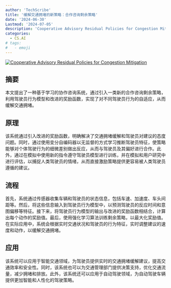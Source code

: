 ```yaml
---
author: 'TechScribe'
title: '缓解交通拥堵的新策略：合作咨询剩余策略'
date: '2024-06-30'
Lastmod: '2024-07-05'
description: 'Cooperative Advisory Residual Policies for Congestion Mitigation'
categories:
  - CS.AI
# tags:
#   - emoji
---
```


[![Cooperative Advisory Residual Policies for Congestion Mitigation](https://arxiv-research-1301205113.cos.ap-guangzhou.myqcloud.com/images/2407.00553v1.pdf_0.jpg)](https://arxiv.org/abs/2407.00553v1)

## 摘要

本文提出了一种基于学习的协作咨询系统，通过引入一类新的合作咨询剩余策略，利用驾驶员行为模型和改进的奖励函数，实现了对不同驾驶员行为的自适应，从而缓解交通拥堵。<!--more-->

## 原理

该系统通过引入改进的奖励函数，明确解决了交通拥堵缓解和驾驶员对建议的态度问题。同时，通过使用变分自编码器以无监督的方式学习推断驾驶员特征，使策略能够对个体驾驶行为的细微差别做出反应，从而与驾驶员及其偏好进行合作。此外，通过在模拟中使用新的指令遵守驾驶员模型进行训练，并在模拟和用户研究中进行评估，以捕捉人类驾驶员的情绪，从而直接激励策略提供更容易被人类驾驶员遵循的建议。

## 流程

首先，系统通过传感器收集车辆和驾驶员的状态信息，包括车速、加速度、车头间距等。然后，将这些信息输入到驾驶员行为模型中，以预测驾驶员的反应时间和意图偏移等特征。接下来，将驾驶员行为模型的输出与改进的奖励函数相结合，计算出每个动作的奖励值。最后，使用强化学习算法训练剩余策略，以最大化奖励值。在实际应用中，系统会根据实时交通状况和驾驶员的行为特征，实时调整建议的速度和动作，以缓解交通拥堵。

## 应用

该系统可以应用于智能交通领域，为驾驶员提供实时的交通拥堵缓解建议，提高交通效率和安全性。同时，该系统也可以为交通管理部门提供决策支持，优化交通流量，减少拥堵和排放。此外，该系统还可以应用于自动驾驶领域，为自动驾驶车辆提供更加智能和人性化的驾驶策略。
